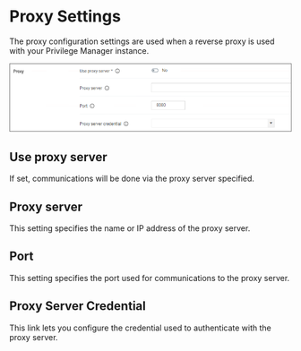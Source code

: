 [title]: # (Proxy Settings)
[tags]: # (general configuration)
[priority]: # (7)
# Proxy Settings

The proxy configuration settings are used when a reverse proxy is used with your Privilege Manager instance.

![Privilege Manager Proxy](images/pm/proxy.png "Privilege Manager Proxy")

## Use proxy server

If set, communications will be done via the proxy server specified.

## Proxy server

This setting specifies the name or IP address of the proxy server.

## Port

This setting specifies the port used for communications to the proxy server.

## Proxy Server Credential

This link lets you configure the credential used to authenticate with the proxy server.
